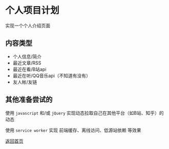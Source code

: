 # 个人项目计划

实现一个个人介绍页面

## 内容类型

- 个人信息/简介
- 最近文章/RSS
- 最近在看/B站api
- 最近在听/QQ音乐api（不知道有没有）
- 友人帐/友链

## 其他准备尝试的

使用 `javascript` 和/或 `jQuery` 实现动态拉取自己在其他平台（如B站、知乎）的动态

使用 `service worker` 实现 前端缓存、离线访问、低源站依赖 等效果

[返回首页](/)
